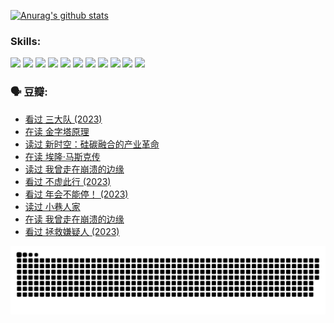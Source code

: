 
[![Anurag's github stats](https://github-readme-stats.vercel.app/api?username=w940853815)](https://github.com/anuraghazra/github-readme-stats)

### Skills:

<code><img height="32" src="https://cdn.jsdelivr.net/npm/simple-icons@v5/icons/python.svg"></code>
<code><img height="32" src="https://cdn.jsdelivr.net/npm/simple-icons@v5/icons/javascript.svg"></code>
<code><img height="32" src="https://cdn.jsdelivr.net/npm/simple-icons@v5/icons/django.svg"></code>
<code><img height="32" src="https://cdn.jsdelivr.net/npm/simple-icons@v5/icons/flask.svg"></code>
<code><img height="32" src="https://cdn.jsdelivr.net/npm/simple-icons@v5/icons/vuetify.svg"></code>
<code><img height="32" src="https://cdn.jsdelivr.net/npm/simple-icons@v5/icons/git.svg"></code>
<code><img height="32" src="https://cdn.jsdelivr.net/npm/simple-icons@v5/icons/docker.svg"></code>
<code><img height="32" src="https://cdn.jsdelivr.net/npm/simple-icons@v5/icons/postgresql.svg"></code>
<code><img height="32" src="https://cdn.jsdelivr.net/npm/simple-icons@v5/icons/elasticsearch.svg"></code>
<code><img height="32" src="https://cdn.jsdelivr.net/npm/simple-icons@v5/icons/macos.svg"></code>
<code><img height="32" src="https://cdn.jsdelivr.net/npm/simple-icons@v5/icons/linux.svg"></code>

### 🗣 豆瓣:

<!-- DOUBAN-ACTIVITIES:START -->
- [看过 三大队‎ (2023)](https://www.douban.com/people/136069238/status/4510323325/?_i=06948086)
- [在读 金字塔原理](https://www.douban.com/people/136069238/status/4507497587/?_i=06948086)
- [读过 新时空：硅碳融合的产业革命](https://www.douban.com/people/136069238/status/4506659177/?_i=06948086)
- [在读 埃隆·马斯克传](https://www.douban.com/people/136069238/status/4500417190/?_i=06948086)
- [读过 我曾走在崩溃的边缘](https://www.douban.com/people/136069238/status/4500416754/?_i=06948086)
- [看过 不虚此行‎ (2023)](https://www.douban.com/people/136069238/status/4499973052/?_i=06948087)
- [看过 年会不能停！‎ (2023)](https://www.douban.com/people/136069238/status/4498582002/?_i=06948087)
- [读过 小巷人家](https://www.douban.com/people/136069238/status/4489290935/?_i=06948087)
- [在读 我曾走在崩溃的边缘](https://www.douban.com/people/136069238/status/4489290559/?_i=06948087)
- [看过 拯救嫌疑人‎ (2023)](https://www.douban.com/people/136069238/status/4477421513/?_i=06948087)
<!-- DOUBAN-ACTIVITIES:END -->


![Snake animation](https://raw.githubusercontent.com/w940853815/w940853815/output/github-contribution-grid-snake.svg)

<!--
**w940853815/w940853815** is a ✨ _special_ ✨ repository because its `README.md` (this file) appears on your GitHub profile.

Here are some ideas to get you started:

- 🔭 I’m currently working on ...
- 🌱 I’m currently learning ...
- 👯 I’m looking to collaborate on ...
- 🤔 I’m looking for help with ...
- 💬 Ask me about ...
- 📫 How to reach me: ...
- 😄 Pronouns: ...
- ⚡ Fun fact: ...
-->
